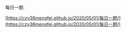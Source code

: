 每日一题:

[https://czy36mengfei.github.io/2020/05/01/每日一题/](https://czy36mengfei.github.io/2020/05/01/每日一题/)

